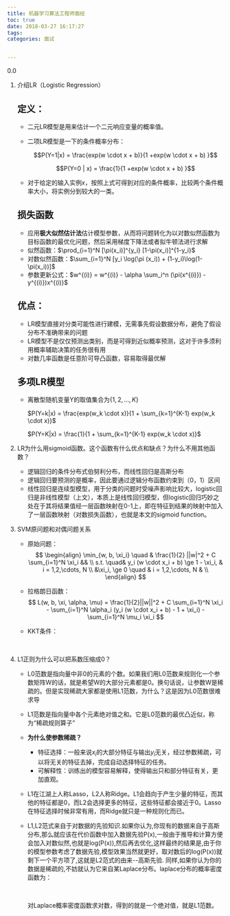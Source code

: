 ```yaml
---
title: 机器学习算法工程师面经
toc: true
date: 2018-03-27 16:17:27
tags:
categories: 面试


---
```


0.0
<!--more-->



1. 介绍LR（Logistic Regression）

   ## 定义：

   - 二元LR模型是用来估计一个二元响应变量的概率值。

   - 二项LR模型是一下的条件概率分布：

     $$P(Y=1|x) = \frac{exp(w \cdot x + b)}{1 +exp(w \cdot x + b) }$$

     $$P(Y=0 | x) = \frac{1}{1 +exp(w \cdot x + b) }$$

   - 对于给定的输入实例$x$，按照上式可得到对应的条件概率，比较两个条件概率大小，将实例分到较大的一类。

   ## 损失函数

   - 应用**极大似然估计法**估计模型参数，从而将问题转化为以对数似然函数为目标函数的最优化问题，然后采用梯度下降法或者拟牛顿法进行求解
   - 似然函数：$\prod_{i=1}^N [\pi(x_i)]^{y_i} [1-\pi(x_i)]^{1-y_i}$
   - 对数似然函数：$\sum_{i=1}^N [y_i \log(\pi (x_i)) + (1-y_i)\log(1-\pi(x_i))]$
   - 参数更新公式：$w^{(i)} = w^{(i)} - \alpha \sum_i^n (\pi(x^{(i)}) - y^{(i)})x^{(i)}$

   ## **优点**：

   - LR模型直接对分类可能性进行建模，无需事先假设数据分布，避免了假设分布不准确带来的问题
   - LR模型不是仅仅预测出类别，而是可得到近似概率预测，这对于许多须利用概率辅助决策的任务很有用
   - 对数几率函数是任意阶可导凸函数，容易取得最优解

   ## 多项LR模型

   - 离散型随机变量Y的取值集合为$\{1, 2, \dots, K\}$

     $P(Y=k|x) = \frac{exp(w_k \cdot x)}{1 + \sum_{k=1}^{K-1} exp(w_k \cdot x)}$

     $P(Y=K|x) = \frac{1}{1 + \sum_{k=1}^{K-1} exp(w_k \cdot x)}$

2. LR为什么用sigmoid函数。这个函数有什么优点和缺点？为什么不用其他函数？

   - 逻辑回归的条件分布式伯努利分布，而线性回归是高斯分布
   - 逻辑回归要预测的是概率，因此要通过逻辑分布函数约束到（0，1）区间
   - 线性回归是连续型模型，用于分类的问题时受噪声影响比较大，logistic回归是非线性模型（上文），本质上是线性回归模型，但logistic回归巧妙之处在于其将结果值经一层函数映射在0-1上，即在特征到结果的映射中加入了一层函数映射（对数损失函数），也就是本文的sigmoid function。

3. SVM原问题和对偶问题关系

   - 原始问题：
     $$
     \begin{align} 
     \min_{w, b, \xi_i}  \quad &  \frac{1}{2} ||w|^2 + C \sum_{i=1}^N \xi_i  && \\
      s.t. \quad& y_i (w \cdot x_i + b) \ge 1 - \xi_i, & i = 1,2,\cdots, N  \\
      &\xi_i, \ge 0 \quad & i = 1,2,\cdots, N & \\
     \end{align}
     $$

   - 拉格朗日函数：
     $$
     L(w, b, \xi, \alpha, \mu) = \frac{1}{2}||w||^2 + C \sum_{i=1}^N \xi_i - \sum_{i=1}^N \alpha_i (y_i (w \cdot x_i + b) - 1 + \xi_i) - \sum_{i=1}^N \mu_i \xi_i
     $$

   - KKT条件：

     ​

4. L1正则为什么可以把系数压缩成0？

   - L0范数是指向量中非0的元素的个数。如果我们用L0范数来规则化一个参数矩阵W的话，就是希望W的大部分元素都是0。换句话说，让参数W是稀疏的。但是实现稀疏大家都是使用L1范数，为什么？这是因为L0范数很难求导

   -  L1范数是指向量中各个元素绝对值之和。它是L0范数的最优凸近似，称为“稀疏规则算子”

   - **为什么使参数稀疏？**

     - 特征选择：一般来说$x_i$的大部分特征与输出$y_i$无关，经过参数稀疏，可以将无关的特征去掉，完成自动选择特征的任务。
     - 可解释性：训练出的模型容易解释，使得输出只和部分特征有关，更加直观。

   -  L1在江湖上人称Lasso，L2人称Ridge。L1会趋向于产生少量的特征，而其他的特征都是0，而L2会选择更多的特征，这些特征都会接近于0。Lasso在特征选择时候非常有用，而Ridge就只是一种规则化而已。

   - L1,L2范式来自于对数据的先验知识.如果你认为,你现有的数据来自于高斯分布,那么就应该在代价函数中加入数据先验P(x),一般由于推导和计算方便会加入对数似然,也就是log(P(x)),然后再去优化,这样最终的结果是,由于你的模型参数考虑了数据先验,模型效果当然就更好，取对数后的log(P(x))就剩下一个平方项了,这就是L2范式的由来--高斯先验.
     同样,如果你认为你的数据是稀疏的,不妨就认为它来自某Laplace分布。laplace分布的概率密度函数为：

     ​

     对Laplace概率密度函数求对数，得到的就是一个绝对值，就是L1范数。